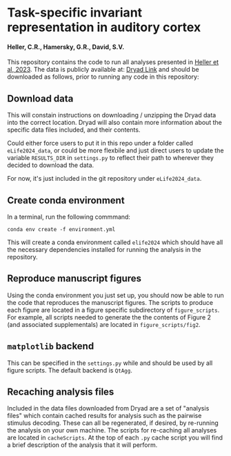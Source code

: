 # Task-specific invariant representation in auditory cortex
#### Heller, C.R., Hamersky, G.R., David, S.V.

This repository contains the code to run all analyses presented in [Heller et al, 2023](https://elifesciences.org/reviewed-preprints/89936). The data is publicly available at: [Dryad Link](https://www.dontexist.com) and should be downloaded as follows, prior to running any code in this repository:

## Download data
This will constain instructions on downloading / unzipping the Dryad data into the correct location. Dryad will also contain more information about the specific data files included, and their contents.

Could either force users to put it in this repo under a folder called `eLife2024_data`, or could be more flexbile and just direct users to update the variable `RESULTS_DIR` in `settings.py` to reflect their path to wherever they decided to download the data.

For now, it's just included in the git repository under `eLife2024_data`.

## Create conda environment
In a terminal, run the following commmand:
```
conda env create -f environment.yml
```
This will create a conda environment called `elife2024` which should have all the necessary dependencies installed for running the analysis in the repository.

## Reproduce manuscript figures
Using the conda environment you just set up, you should now be able to run the code that reproduces the manuscript figures. The scripts to produce each figure are located in a figure specific subdirectory of `figure_scripts`. For example, all scripts needed to generate the the contents of Figure 2 (and associated supplementals) are located in `figure_scripts/fig2`.

## `matplotlib` backend
This can be specified in the `settings.py` while and should be used by all figure scripts. The default backend is `QtAgg`.

## Recaching analysis files
Included in the data files downloaded from Dryad are a set of "analysis files" which contain cached results for analysis such as the pairwise stimulus decoding. These can all be regenerated, if desired, by re-running the analysis on your own machine. The scripts for re-caching all analyses are located in `cacheScripts`. At the top of each `.py` cache script you will find a brief description of the analysis that it will perform. 
